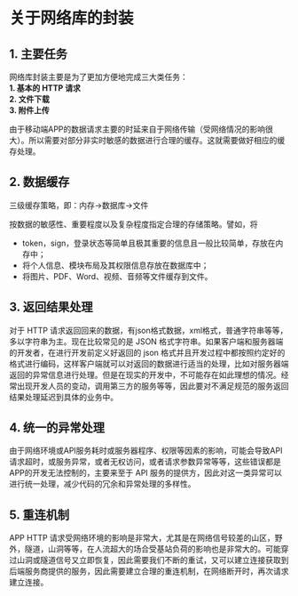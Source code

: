 # 关于网络库的封装

## 1. 主要任务

网络库封装主要是为了更加方便地完成三大类任务：  
**1. 基本的 HTTP 请求**  
**2. 文件下载**  
**3. 附件上传**  

由于移动端APP的数据请求主要的时延来自于网络传输（受网络情况的影响很大）。所以需要对部分非实时敏感的数据进行合理的缓存。这就需要做好相应的缓存处理。

## 2. 数据缓存

三级缓存策略，即：内存->数据库->文件

按数据的敏感性、重要程度以及复杂程度指定合理的存储策略。譬如，将 
- token，sign，登录状态等简单且极其重要的信息且一般比较简单，存放在内存中；  
- 将个人信息、模块布局及其权限信息存放在数据库中；  
- 将图片、PDF、Word、视频、音频等文件缓存到文件。  

## 3. 返回结果处理

对于 HTTP 请求返回回来的数据，有json格式数据，xml格式，普通字符串等等，多以字符串为主。现在比较常见的是 JSON 格式字符串。如果客户端和服务器端的开发者，在进行开发前定义好返回的 json 格式并且开发过程中都按照约定好的格式进行编码，这样客户端就可以对返回的数据进行适当的处理，比如对服务器端返回的异常信息进行处理。但是在现实的开发中，不可能存在如此理想的情况。经常出现开发人员的变动，调用第三方的服务等等，因此要对不满足规范的服务返回结果处理延迟到具体的业务中。

## 4. 统一的异常处理

由于网络环境或API服务耗时或服务器程序、权限等因素的影响，可能会导致API请求超时，或服务异常，或者无权访问，或者请求参数异常等等，这些错误都是APP的开发无法控制的，主要来至于 API 服务的提供方，因此对这一类异常可以进行统一处理，减少代码的冗余和异常处理的多样性。


## 5. 重连机制  

APP HTTP 请求受网络环境的影响是非常大，尤其是在网络信号较差的山区，野外，隧道，山洞等等，在人流超大的场合受基站负荷的影响也是非常大的。可能穿过山洞或隧道信号又立即恢复，因此需要我们不断的重试，又可以建立连接获取到后端服务商提供的服务，因此需要建立合理的重连机制，在网络断开时，再次请求建立连接。